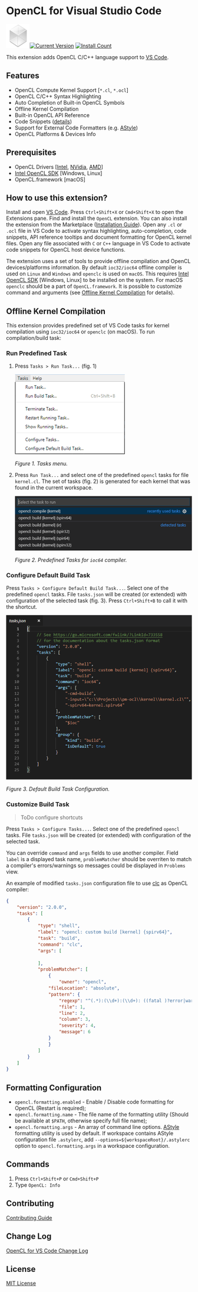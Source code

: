 # OpenCL for Visual Studio Code

![](images/kernel.png)[![Current Version](https://vsmarketplacebadge.apphb.com/version-short/galarius.vscode-opencl.svg)](https://marketplace.visualstudio.com/items?itemName=galarius.vscode-opencl)
[![Install Count](https://vsmarketplacebadge.apphb.com/installs/galarius.vscode-opencl.svg)](https://marketplace.visualstudio.com/items?itemName=galarius.vscode-opencl)

This extension adds OpenCL C/C++ language support to [VS Code](https://code.visualstudio.com).

## Features

* OpenCL Compute Kernel Support [`*.cl`, `*.ocl`]
* OpenCL C/C++ Syntax Highlighting
* Auto Completion of Built-in OpenCL Symbols
* Offline Kernel Compilation
* Built-in OpenCL API Reference
* Code Snippets ([details](https://raw.githubusercontent.com/Galarius/vscode-opencl/master/snippets/code.snippets.progress.md))
* Support for External Code Formatters (e.g. [AStyle](http://astyle.sourceforge.net))
* OpenCL Platforms & Devices Info

## Prerequisites

* OpenCL Drivers [[Intel](https://software.intel.com/en-us/articles/opencl-drivers), [NVidia](http://www.nvidia.com/Download/index.aspx), [AMD](http://support.amd.com/en-us/download)]
* [Intel OpenCL SDK](https://software.intel.com/en-us/articles/opencl-drivers) [Windows, Linux]
* OpenCL.framework [macOS]

## How to use this extension?

Install and open [VS Code](https://code.visualstudio.com). Press `Ctrl+Shift+X` or `Cmd+Shift+X` to open the Extensions pane. Find and install the `OpenCL` extension. You can also install the extension from the Marketplace ([Installation Guide](https://github.com/Galarius/vscode-opencl/blob/master/INSTALL.md)). Open any `.cl` or `.ocl` file in VS Code to activate syntax highlighting, auto-completion, code snippets, API reference tooltips and document formatting for OpenCL kernel files. Open any file associated with `C` or `C++` language in VS Code to activate code snippets for OpenCL host device functions.

The extension uses a set of tools to provide offline compilation and OpenCL devices/platforms information. By default `ioc32/ioc64` offline compiler is used on `Linux` and `Windows` and `openclc` is used on `macOS`. This requires [Intel OpenCL SDK](https://software.intel.com/en-us/articles/opencl-drivers) [Windows, Linux] to be installed on the system. For macOS `openclc` should be a part of `OpenCL.framework`. It is possible to customize command and arguments (see [Offline Kernel Compilation](#offline-kernel-compilation) for details).

## Offline Kernel Compilation

This extension provides predefined set of VS Code tasks for kernel compilation using `ioc32/ioc64` or `openclc` (on macOS). To run compilation/build task:

### Run Predefined Task

1. Press `Tasks > Run Task...` (fig. 1)

    ![](images/vscode-opencl-clc-1.png)

    *Figure 1. Tasks menu.*

2. Press `Run Task...` and select one of the predefined `opencl` tasks for file `kernel.cl`. The set of tasks (fig. 2) is generated for each kernel that was found in the current workspace.

    ![](images/vscode-opencl-clc-2.png)

    *Figure 2. Predefined Tasks for `ioc64` compiler.*

### Configure Default Build Task

Press `Tasks > Configure Default Build Task...`. Select one of the predefined `opencl` tasks. File `tasks.json` will be created (or extended) with configuration of the selected task (fig. 3). Press `Ctrl+Shift+B` to call it with the shortcut.

![](images\vscode-opencl-clc-3.png)

*Figure 3. Default Build Task Configuration.*

### Customize Build Task

> ToDo configure shortcuts

Press `Tasks > Configure Tasks...`. Select one of the predefined `opencl` tasks. File `tasks.json` will be created (or extended) with configuration of the selected task.

You can override `command` and `args` fields to use another compiler. Field `label` is a displayed task name, `problemMatcher` should be overriten to match a compiler's errors/warnings so messages could be displayed in `Problems` view.

An example of modified `tasks.json` configuration file to use [clc](cls) as OpenCL compiler:

```json
{
    "version": "2.0.0",
    "tasks": [
        {
            "type": "shell",
            "label": "opencl: custom build [kernel] {spirv64}",
            "task": "build",
            "command": "clc",
            "args": [
                
            ],
            "problemMatcher": [
                {
                    "owner": "opencl",
                "fileLocation": "absolute",
                "pattern": {
                    "regexp": "^(.*):(\\d+):(\\d+): ((fatal )?error|warning|Scholar): (.*)$",
                    "file": 1,
                    "line": 2,
                    "column": 3,
                    "severity": 4,
                    "message": 6
                }
                }
            ]
        }
    ]
}
```

## Formatting Configuration

* `opencl.formatting.enabled` - Enable / Disable code formatting for OpenCL (Restart is required);
* `opencl.formatting.name` - The file name of the formatting utility (Should be available at `$PATH`, otherwise specify full file name);
* `opencl.formatting.args` - An array of command line options.
[AStyle](http://astyle.sourceforge.net) formatting utility is used by default. If workspace contains AStyle configuration file `.astylerc`, add `--options=${workspaceRoot}/.astylerc` option to `opencl.formatting.args` in a workspace configuration.

## Commands

1. Press `Ctrl+Shift+P` or `Cmd+Shift+P`
2. Type `OpenCL: Info`

## Contributing

[Contributing Guide](https://github.com/Galarius/vscode-opencl/blob/master/CONTRIBUTING.md)

## Change Log

[OpenCL for VS Code Change Log](https://marketplace.visualstudio.com/items/galarius.vscode-opencl/changelog)

## License

[MIT License](https://raw.githubusercontent.com/Galarius/vscode-opencl/master/LICENSE.txt)